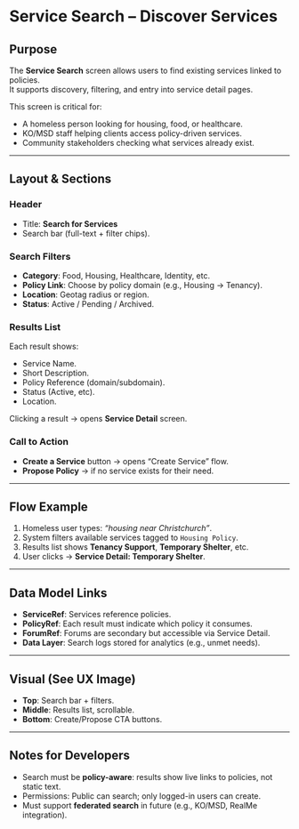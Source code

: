 # Service Search – Discover Services

## Purpose
The **Service Search** screen allows users to find existing services linked to policies.  
It supports discovery, filtering, and entry into service detail pages.

This screen is critical for:
- A homeless person looking for housing, food, or healthcare.  
- KO/MSD staff helping clients access policy-driven services.  
- Community stakeholders checking what services already exist.

---

## Layout & Sections

### Header
- Title: **Search for Services**  
- Search bar (full-text + filter chips).

### Search Filters
- **Category**: Food, Housing, Healthcare, Identity, etc.  
- **Policy Link**: Choose by policy domain (e.g., Housing → Tenancy).  
- **Location**: Geotag radius or region.  
- **Status**: Active / Pending / Archived.  

### Results List
Each result shows:
- Service Name.  
- Short Description.  
- Policy Reference (domain/subdomain).  
- Status (Active, etc).  
- Location.  

Clicking a result → opens **Service Detail** screen.

### Call to Action
- **Create a Service** button → opens “Create Service” flow.  
- **Propose Policy** → if no service exists for their need.  

---

## Flow Example
1. Homeless user types: *“housing near Christchurch”*.  
2. System filters available services tagged to `Housing Policy`.  
3. Results list shows **Tenancy Support**, **Temporary Shelter**, etc.  
4. User clicks → **Service Detail: Temporary Shelter**.  

---

## Data Model Links
- **ServiceRef**: Services reference policies.  
- **PolicyRef**: Each result must indicate which policy it consumes.  
- **ForumRef**: Forums are secondary but accessible via Service Detail.  
- **Data Layer**: Search logs stored for analytics (e.g., unmet needs).  

---

## Visual (See UX Image)
- **Top**: Search bar + filters.  
- **Middle**: Results list, scrollable.  
- **Bottom**: Create/Propose CTA buttons.  

---

## Notes for Developers
- Search must be **policy-aware**: results show live links to policies, not static text.  
- Permissions: Public can search; only logged-in users can create.  
- Must support **federated search** in future (e.g., KO/MSD, RealMe integration).  
